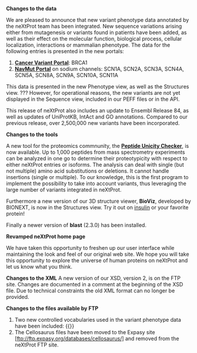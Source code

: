 **Changes to the data**

We are pleased to announce that new variant phenotype data annotated by the neXtProt team has been integrated. New sequence variations arising either from mutagenesis or variants found in patients have been added, as well as their effect on the molecular function, biological process, cellular localization, interactions or mammalian phenotype. The data for the following entries is presented in the new portals:

1. **[Cancer Variant Portal](http://www.nextprot.org/portals/breast-cancer)**: BRCA1 
2. **[NavMut Portal](http://www.nextprot.org/portals/navmut)** on sodium channels: SCN1A, SCN2A, SCN3A, SCN4A, SCN5A, SCN8A, SCN9A, SCN10A, SCN11A

This data is presented in the new Phenotype view, as well as the Structures view.  ??? However, for operational reasons, the new variants are not yet displayed in the Sequence view, included in our PEFF files or in the API.

This release of neXtProt also includes an update to Ensembl Release 84, as well as updates of UniProtKB, IntAct and GO annotations. Compared to our previous release, over 2,500,000 new variants have been incorporated. 

**Changes to the tools**

A new tool for the proteomics commnunity, the **[Peptide Unicity Checker](http://www.nextprot.org/tools/unicity-checker)**, is now available. Up to 1,000 peptides from mass spectrometry experiments can be analyzed in one go to determine their proteotypicity with respect to either neXtProt entries or isoforms. The analysis can deal with single (but not multiple) amino acid substitutions or deletions. It cannot handle insertions (single or multiple). To our knowledge, this is the first program to implement the possibility to take into account variants, thus leveraging the large number of variants integrated in neXtProt.

Furthermore a new version of our 3D structure viewer, **BioViz**, developed by BIONEXT, is now in the Structures view. Try it out on [insulin](http://nextprot.org/entry/NX_P01308/structures) or your favorite protein!

Finally a newer version of **blast** (2.3.0) has been installed. 

**Revamped neXtProt home page**

We have taken this opportunity to freshen up our user interface while maintaining the look and feel of our original web site. We hope you will take this opportunity to explore the universe of human proteins on neXtProt and let us know what you think. 

**Changes to the XML**
A new version of our XSD, version 2, is on the FTP site. Changes are documented in a comment at the beginning of the XSD file. Due to technical constraints the old XML format can no longer be provided.

**Changes to the files available by FTP**

1. Two new controlled vocabularies used in the variant phenotype data have been included: {{}} 
2. The Cellosaurus files have been moved to the Expasy site [ftp://ftp.expasy.org/databases/cellosaurus/] and removed from the neXtProt FTP site.
